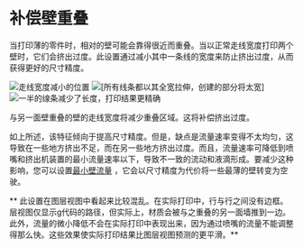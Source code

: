 补偿壁重叠
====
当打印薄的零件时，相对的壁可能会靠得很近而重叠。当以正常走线宽度打印两个壁时，它们会挤出过度。此设置通过减小其中一条线的宽度来防止挤出过度，从而获得更好的尺寸精度。

![走线宽度减小的位置](../images/travel_compensate_overlapping_walls_enabled_schematic.svg)
![[所有线条都以其全宽拉伸，创建的部分将太宽]](../images/travel_compensate_overlapping_walls_enabled_disabled.png)
![一半的缐条减少了长度，打印结果更精确](../images/travel_compensate_overlapping_walls_enabled_enabled.png)

与另一面壁重叠的壁的走线宽度将减少重叠区域。这将补偿挤出过度。

如上所述，该特征倾向于提高尺寸精度。但是，缺点是流量速率变得不太均匀，这导致在一些地方挤出不足，而在另一些地方挤出过度。而且，流量速率可降低到喷嘴和挤出机装置的最小流量速率以下，导致不一致的流动和液滴形成。要减少这种影响，您可以设置[最小壁流量](wall_min_flow.md) ，它会以尺寸精度为代价将一些最薄的壁转变为空驶。

** 此设置在图层视图中看起来比较混乱。在实际打印中，行与行之间没有边框。层视图仅显示g代码的路径，但实际上，材质会被与之重叠的另一面墙推到一边。此外，流量的微小降低不会在实际打印中表现出来，因为通过喷嘴的流量不能调整得那么快。这些效果使实际打印结果比图层视图预测的更平滑。**
